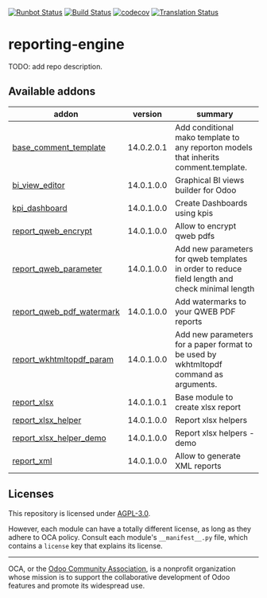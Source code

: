 [![Runbot Status](https://runbot.odoo-community.org/runbot/badge/flat/143/14.0.svg)](https://runbot.odoo-community.org/runbot/repo/github-com-oca-reporting-engine-143)
[![Build Status](https://travis-ci.com/OCA/reporting-engine.svg?branch=14.0)](https://travis-ci.com/OCA/reporting-engine)
[![codecov](https://codecov.io/gh/OCA/reporting-engine/branch/14.0/graph/badge.svg)](https://codecov.io/gh/OCA/reporting-engine)
[![Translation Status](https://translation.odoo-community.org/widgets/reporting-engine-14-0/-/svg-badge.svg)](https://translation.odoo-community.org/engage/reporting-engine-14-0/?utm_source=widget)

<!-- /!\ do not modify above this line -->

# reporting-engine

TODO: add repo description.

<!-- /!\ do not modify below this line -->

<!-- prettier-ignore-start -->

[//]: # (addons)

Available addons
----------------
addon | version | summary
--- | --- | ---
[base_comment_template](base_comment_template/) | 14.0.2.0.1 | Add conditional mako template to any reporton models that inherits comment.template.
[bi_view_editor](bi_view_editor/) | 14.0.1.0.0 | Graphical BI views builder for Odoo
[kpi_dashboard](kpi_dashboard/) | 14.0.1.0.0 | Create Dashboards using kpis
[report_qweb_encrypt](report_qweb_encrypt/) | 14.0.1.0.0 | Allow to encrypt qweb pdfs
[report_qweb_parameter](report_qweb_parameter/) | 14.0.1.0.0 | Add new parameters for qweb templates in order to reduce field length and check minimal length
[report_qweb_pdf_watermark](report_qweb_pdf_watermark/) | 14.0.1.0.0 | Add watermarks to your QWEB PDF reports
[report_wkhtmltopdf_param](report_wkhtmltopdf_param/) | 14.0.1.0.0 | Add new parameters for a paper format to be used by wkhtmltopdf command as arguments.
[report_xlsx](report_xlsx/) | 14.0.1.0.1 | Base module to create xlsx report
[report_xlsx_helper](report_xlsx_helper/) | 14.0.1.0.0 | Report xlsx helpers
[report_xlsx_helper_demo](report_xlsx_helper_demo/) | 14.0.1.0.0 | Report xlsx helpers - demo
[report_xml](report_xml/) | 14.0.1.0.0 | Allow to generate XML reports

[//]: # (end addons)

<!-- prettier-ignore-end -->

## Licenses

This repository is licensed under [AGPL-3.0](LICENSE).

However, each module can have a totally different license, as long as they adhere to OCA
policy. Consult each module's `__manifest__.py` file, which contains a `license` key
that explains its license.

----

OCA, or the [Odoo Community Association](http://odoo-community.org/), is a nonprofit
organization whose mission is to support the collaborative development of Odoo features
and promote its widespread use.
